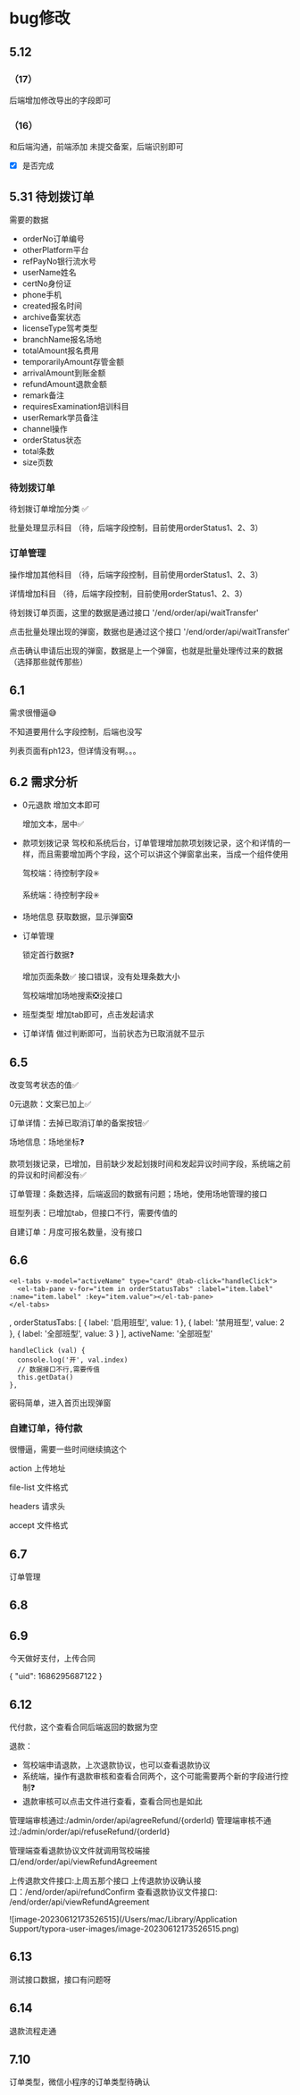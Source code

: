 # bug修改

## 5.12 

### （17）

后端增加修改导出的字段即可

### （16）

和后端沟通，前端添加 未提交备案，后端识别即可

- [x] 是否完成



## 5.31 待划拨订单

需要的数据

- orderNo订单编号
- otherPlatform平台
- refPayNo银行流水号
- userName姓名
- certNo身份证
- phone手机
- created报名时间
- archive备案状态
- licenseType驾考类型
- branchName报名场地
- totalAmount报名费用
- temporarilyAmount存管金额
- arrivalAmount到账金额
- refundAmount退款金额
- remark备注
- requiresExamination培训科目
- userRemark学员备注
- channel操作
- orderStatus状态
- total条数
- size页数



### 待划拨订单

待划拨订单增加分类 ✅

批量处理显示科目 （待，后端字段控制，目前使用orderStatus1、2、3）



### 订单管理                   

操作增加其他科目 （待，后端字段控制，目前使用orderStatus1、2、3）

详情增加科目 （待，后端字段控制，目前使用orderStatus1、2、3）



待划拨订单页面，这里的数据是通过接口 '/end/order/api/waitTransfer'



点击批量处理出现的弹窗，数据也是通过这个接口 '/end/order/api/waitTransfer'



点击确认申请后出现的弹窗，数据是上一个弹窗，也就是批量处理传过来的数据（选择那些就传那些）



## 6.1

需求很懵逼😅

不知道要用什么字段控制，后端也没写

列表页面有ph123，但详情没有啊。。。



## 6.2 需求分析



- 0元退款	增加文本即可

  增加文本，居中✅



- 款项划拨记录	驾校和系统后台，订单管理增加款项划拨记录，这个和详情的一样，而且需要增加两个字段，这个可以讲这个弹窗拿出来，当成一个组件使用

  驾校端：待控制字段✳️

  系统端：待控制字段✳️



- 场地信息	获取数据，显示弹窗❎



- 订单管理	

   锁定首行数据❓

  增加页面条数✅	接口错误，没有处理条数大小

  驾校端增加场地搜索❎没接口



- 班型类型	增加tab即可，点击发起请求



- 订单详情	做过判断即可，当前状态为已取消就不显示



## 6.5 

改变驾考状态的值✅



0元退款：文案已加上✅

订单详情：去掉已取消订单的备案按钮✅

场地信息：场地坐标❓

款项划拨记录，已增加，目前缺少发起划拨时间和发起异议时间字段，系统端之前的异议和时间都没有✅

订单管理：条数选择，后端返回的数据有问题；场地，使用场地管理的接口

班型列表：已增加tab，但接口不行，需要传值的

自建订单：月度可报名数量，没有接口



## 6.6

    <el-tabs v-model="activeName" type="card" @tab-click="handleClick">
      <el-tab-pane v-for="item in orderStatusTabs" :label="item.label" :name="item.label" :key="item.value"></el-tab-pane>
    </el-tabs>

,
      orderStatusTabs: [
        {
          label: '启用班型',
          value: 1
        },
        {
          label: '禁用班型',
          value: 2
        },
        {
          label: '全部班型',
          value: 3
        }
      ],
      activeName: '全部班型'

    handleClick (val) {
      console.log('开', val.index)
      // 数据接口不行,需要传值
      this.getData()
    },



密码简单，进入首页出现弹窗

### 自建订单，待付款

很懵逼，需要一些时间继续搞这个

action	上传地址

file-list	文件格式

headers	请求头

accept	文件格式



## 6.7

订单管理



## 6.8



## 6.9

今天做好支付，上传合同





{
    "uid": 1686295687122
}



## 6.12

代付款，这个查看合同后端返回的数据为空

退款：

- 驾校端申请退款，上次退款协议，也可以查看退款协议
- 系统端，操作有退款审核和查看合同两个，这个可能需要两个新的字段进行控制❓
- 退款审核可以点击文件进行查看，查看合同也是如此



管理端审核通过:/admin/order/api/agreeRefund/{orderId}
管理端审核不通过:/admin/order/api/refuseRefund/{orderId}

管理端查看退款协议文件就调用驾校端接口/end/order/api/viewRefundAgreement

上传退款文件接口:上周五那个接口
上传退款协议确认接口：/end/order/api/refundConfirm
查看退款协议文件接口: /end/order/api/viewRefundAgreement

![image-20230612173526515](/Users/mac/Library/Application Support/typora-user-images/image-20230612173526515.png)



## 6.13

测试接口数据，接口有问题呀





## 6.14

退款流程走通



## 7.10

订单类型，微信小程序的订单类型待确认

